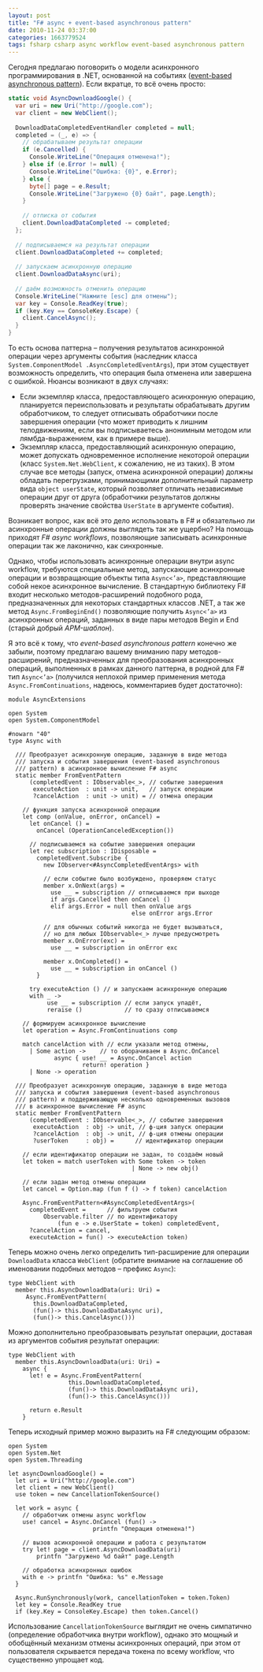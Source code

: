 ```yaml
---
layout: post
title: "F# async + event-based asynchronous pattern"
date: 2010-11-24 03:37:00
categories: 1663779524
tags: fsharp csharp async workflow event-based asynchronous pattern
---
```

Сегодня предлагаю поговорить о модели асинхронного программирования в .NET, основанной на событиях ([event-based asynchronous pattern](http://msdn.microsoft.com/en-us/library/wewwczdw.aspx)). Если вкратце, то всё очень просто:

```c#
static void AsyncDownloadGoogle() {
  var uri = new Uri("http://google.com");
  var client = new WebClient();
  
  DownloadDataCompletedEventHandler completed = null;
  completed = (_, e) => {
    // обрабатываем результат операции
    if (e.Cancelled) {
      Console.WriteLine("Операция отменена!");
    } else if (e.Error != null) {
      Console.WriteLine("Ошибка: {0}", e.Error);
    } else {
      byte[] page = e.Result;
      Console.WriteLine("Загружено {0} байт", page.Length);
    }
    
    // отписка от события
    client.DownloadDataCompleted -= completed;
  };
  
  // подписываемся на результат операции
  client.DownloadDataCompleted += completed;
  
  // запускаем асинхронную операцию
  client.DownloadDataAsync(uri);
  
  // даём возможность отменить операцию
  Console.WriteLine("Нажмите [esc] для отмены");
  var key = Console.ReadKey(true);
  if (key.Key == ConsoleKey.Escape) {
    client.CancelAsync();
  }
}
```

То есть основа паттерна – получения результатов асинхронной операции через аргументы события (наследник класса `System.ComponentModel .AsyncCompletedEventArgs`), при этом существует возможность определить, что операция была отменена или завершена с ошибкой. Нюансы возникают в двух случаях:

* Если экземпляр класса, предоставляющего асинхронную операцию, планируется переиспользовать и результаты обрабатывать другим обработчиком, то следует отписывать обработчики после завершения операции (что может приводить к лишним телодвижениям, если вы подписываетесь анонимным методом или лямбда-выражением, как в примере выше).
* Экземпляр класса, предоставляющий асинхронную операцию, может допускать одновременное исполнение некоторой операции (класс `System.Net.WebClient`, к сожалению, не из таких). В этом случае все методы (запуск, отмена асинхронной операции) должны обладать перегрузками, принимающими дополнительный параметр вида `object userState`, который позволяет отличать независимые операции друг от друга (обработчики результатов должны проверять значение свойства `UserState` в аргументе события).

Возникает вопрос, как всё это дело использовать в F# и обязательно ли асинхронные операции должны выглядеть так же ущербно? На помощь приходят *F# async workflows*, позволяющие записывать асинхронные операции так же лаконично, как синхронные.

Однако, чтобы использовать асинхронные операции внутри async workflow, требуются специальные метод, запускающие асинхронные операции и возвращающие объекты типа `Async<’a>`, представляющие собой некое асинхронное вычисление. В стандартную библиотеку F# входит несколько методов-расширений подобного рода, предназначенных для некоторых стандартных классов .NET, а так же метод `Async.FromBeginEnd()` позволяющие получить `Async<’a>` из асинхронных операций, заданных в виде пары методов Begin и End (старый добрый *APM-шаблон*).

Я это всё к тому, что *event-based asynchronous pattern* конечно же забыли, поэтому предлагаю вашему вниманию пару методов-расширений, предназначенных для преобразования асинхронных операций, выполненных в рамках данного паттерна, в родной для F# тип `Async<’a>` (получился неплохой пример применения метода `Async.FromContinuations`, надеюсь, комментариев будет достаточно):

```f#
module AsyncExtensions

open System
open System.ComponentModel

#nowarn "40"
type Async with

  /// Преобразует асинхронную операцию, заданную в виде метода
  /// запуска и события завершения (event-based asynchronous
  /// pattern) в асинхронное вычисление F# async
  static member FromEventPattern
      (completedEvent : IObservable<_>, // событие завершения
       executeAction  : unit -> unit,   // запуск операции
       ?cancelAction  : unit -> unit) = // отмена операции
    
    // функция запуска асинхронной операции
    let comp (onValue, onError, onCancel) =
      let onCancel () =
        onCancel (OperationCanceledException())
      
      // подписываемся на событие завершения операции
      let rec subscription : IDisposable =
        completedEvent.Subscribe {
          new IObserver<#AsyncCompletedEventArgs> with
        
          // если событие было возбуждено, проверяем статус
          member x.OnNext(args) =
            use __ = subscription // отписываемся при выходе
            if args.Cancelled then onCancel ()
            elif args.Error = null then onValue args
                                   else onError args.Error
        
          // для обычных событий никогда не будет вызываться,
          // но для любых IObservable<_> лучше предусмотреть
          member x.OnError(exc) =
            use __ = subscription in onError exc
        
          member x.OnCompleted() =
            use __ = subscription in onCancel ()
        }
      
      try executeAction () // и запускаем асинхронную операцию
      with _ ->
           use __ = subscription // если запуск упадёт,
           reraise ()            // то сразу отписываемся
    
    // формируем асинхронное вычисление
    let operation = Async.FromContinuations comp
    
    match cancelAction with // если указали метод отмены,
      | Some action ->    // то оборачиваем в Async.OnCancel
             async { use! __ = Async.OnCancel action
                     return! operation }
      | None -> operation

  /// Преобразует асинхронную операцию, заданную в виде метода
  /// запуска и события завершения (event-based asynchronous
  /// pattern) и поддерживающую несколько одновременных вызовов
  /// в асинхронное вычисление F# async
  static member FromEventPattern
      (completedEvent : IObservable<_>, // событие завершения
       executeAction  : obj -> unit, // ф-ция запуск операции
       ?cancelAction  : obj -> unit, // ф-ция отмены операции
       ?userToken     : obj) =      // идентификатор операции

    // если идентификатор операции не задан, то создаём новый
    let token = match userToken with Some token -> token
                                   | None -> new obj()

    // если задан метод отмены операции
    let cancel = Option.map (fun f () -> f token) cancelAction

    Async.FromEventPattern<#AsyncCompletedEventArgs>(
      completedEvent =      // фильтруем события
          Observable.filter // по идентификатору
              (fun e -> e.UserState = token) completedEvent,
      ?cancelAction = cancel,
      executeAction = fun() -> executeAction token)
```

Теперь можно очень легко определить тип-расширение для операции `DownloadData` класса `WebClient` (обратите внимание на соглашение об именовании подобных методов – префикс `Async`):

```f#
type WebClient with
  member this.AsyncDownloadData(uri: Uri) =
     Async.FromEventPattern(
       this.DownloadDataCompleted,
       (fun()-> this.DownloadDataAsync uri),
       (fun()-> this.CancelAsync()))
```

Можно дополнительно преобразовывать результат операции, доставая из аргументов события результат операции:

```f#
type WebClient with
  member this.AsyncDownloadData(uri: Uri) =
    async {
      let! e = Async.FromEventPattern(
                 this.DownloadDataCompleted,
                 (fun()-> this.DownloadDataAsync uri),
                 (fun()-> this.CancelAsync()))
      
      return e.Result
    }
```

Теперь исходный пример можно выразить на F# следующим образом:

```f#
open System
open System.Net
open System.Threading

let asyncDownloadGoogle() =
  let uri = Uri("http://google.com")
  let client = new WebClient()
  use token = new CancellationTokenSource()
  
  let work = async {
    // обработчик отмены async workflow
    use! cancel = Async.OnCancel (fun() ->
                        printfn "Операция отменена!")

    // вызов асинхронной операции и работа с результатом
    try let! page = client.AsyncDownloadData(uri)
        printfn "Загружено %d байт" page.Length

    // обработка асинхронных ошибок
    with e -> printfn "Ошибка: %s" e.Message
  }

  Async.RunSynchronously(work, cancellationToken = token.Token)
  let key = Console.ReadKey true
  if (key.Key = ConsoleKey.Escape) then token.Cancel()
```

Использование `CancellationTokenSource` выглядит не очень симпатично (определение обработчика внутри workflow), однако это мощный и обобщённый механизм отмены асинхронных операций, при этом от пользователя скрывается передача токена по всему workflow, что существенно упрощает код.